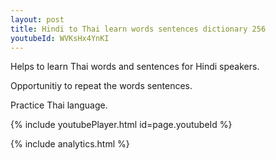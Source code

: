 ```yaml
---
layout: post
title: Hindi to Thai learn words sentences dictionary 256 
youtubeId: WVKsHx4YnKI
---
```

 
 
Helps to learn Thai words and sentences for Hindi speakers.

Opportunitiy to repeat the words sentences. 

Practice Thai language. 
 
{% include youtubePlayer.html id=page.youtubeId %}
 
 
{% include analytics.html %}